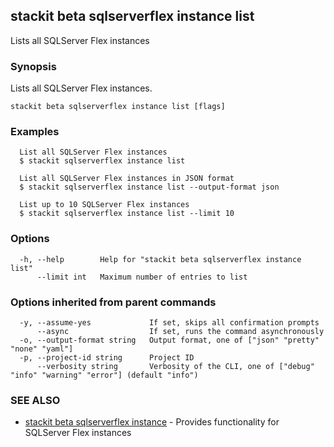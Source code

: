 ## stackit beta sqlserverflex instance list

Lists all SQLServer Flex instances

### Synopsis

Lists all SQLServer Flex instances.

```
stackit beta sqlserverflex instance list [flags]
```

### Examples

```
  List all SQLServer Flex instances
  $ stackit sqlserverflex instance list

  List all SQLServer Flex instances in JSON format
  $ stackit sqlserverflex instance list --output-format json

  List up to 10 SQLServer Flex instances
  $ stackit sqlserverflex instance list --limit 10
```

### Options

```
  -h, --help        Help for "stackit beta sqlserverflex instance list"
      --limit int   Maximum number of entries to list
```

### Options inherited from parent commands

```
  -y, --assume-yes             If set, skips all confirmation prompts
      --async                  If set, runs the command asynchronously
  -o, --output-format string   Output format, one of ["json" "pretty" "none" "yaml"]
  -p, --project-id string      Project ID
      --verbosity string       Verbosity of the CLI, one of ["debug" "info" "warning" "error"] (default "info")
```

### SEE ALSO

* [stackit beta sqlserverflex instance](./stackit_beta_sqlserverflex_instance.md)	 - Provides functionality for SQLServer Flex instances

